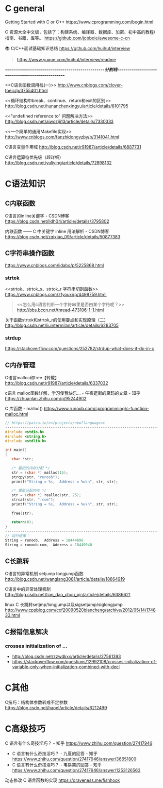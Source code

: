 
# C general 

Getting Started with C or C++ https://www.cprogramming.com/begin.html

C 资源大全中文版，包括了：构建系统、编译器、数据库、加密、初中高的教程/指南、书籍、库等。 https://github.com/jobbole/awesome-c-cn

📚 C/C++面试基础知识总结 https://github.com/huihut/interview
> https://www.yuque.com/huihut/interview/readme

***--------------------------------------------------分割线--------------------------------------------------***

<<C语言函数调用栈(一)>>
http://www.cnblogs.com/clover-toeic/p/3755401.html

<<循环结构中break、continue、return和exit的区别>>
http://blog.csdn.net/hunanchenxingyu/article/details/8101795

<<"undefined reference to" 问题解决方法>>
http://blog.csdn.net/aiwoziji13/article/details/7330333

<<一个简单的通用Makefile实现>>
http://www.cnblogs.com/fanzhidongyzby/p/3141041.html

C语言变量作用域
http://blog.csdn.net/r91987/article/details/6887731

C语言运算符优先级（超详细）
http://blog.csdn.net/yuliying/article/details/72898132

# C语法知识

## C内联函数
C语言的inline关键字 - CSDN博客
https://blog.csdn.net/lidh04/article/details/3795802

内联函数 —— C 中关键字 inline 用法解析 - CSDN博客
https://blog.csdn.net/zqixiao_09/article/details/50877383

## C字符串操作函数
https://www.cnblogs.com/lidabo/p/5225868.html

### strtok

<<strtok、strtok_s、strtok_r 字符串切割函数>>
https://www.cnblogs.com/zfyouxi/p/4498759.html
> <<怎么用c语言判断一个字符串里是否由某个字符呢？>> http://bbs.bccn.net/thread-473106-1-1.html

关于函数strtok和strtok_r的使用要点和实现原理（二）
http://blog.csdn.net/liuintermilan/article/details/6283705

### strdup

https://stackoverflow.com/questions/252782/strdup-what-does-it-do-in-c


## C内存管理

C语言malloc和free【转载】
http://blog.csdn.net/r91987/article/details/6337032

c语言 malloc函数详解，学习使我快乐... - 午夜逛街的黛玛的文章 - 知乎 https://zhuanlan.zhihu.com/p/95244902

C 库函数 - malloc() https://www.runoob.com/cprogramming/c-function-malloc.html
```c
// https://paiza.io/en/projects/new?language=c
----------------------------------------------------------------------------------------------------
#include <stdio.h>
#include <string.h>
#include <stdlib.h>
 
int main()
{
   char *str;
 
   /* 最初的内存分配 */
   str = (char *) malloc(15);
   strcpy(str, "runoob");
   printf("String = %s,  Address = %u\n", str, str);
 
   /* 重新分配内存 */
   str = (char *) realloc(str, 25);
   strcat(str, ".com");
   printf("String = %s,  Address = %u\n", str, str);
 
   free(str);
 
   return(0);
}
----------------------------------------------------------------------------------------------------
// 运行结果：
String = runoob,  Address = 18444896
String = runoob.com,  Address = 18449040
```

## C长跳转

C语言的异常机制 setjump longjump函数
http://blog.csdn.net/wanglang3081/article/details/18664919

C语言中的异常处理机制
http://blog.csdn.net/tian_dao_chou_qin/article/details/6386621

linux C 长跳转setjmp/longjump以及sigsetjump/siglongjump
http://www.cppblog.com/cxf20090520biancheng/archive/2012/05/14/174833.html


## C报错信息解决

### crosses initialization of ...

- http://blog.csdn.net/zzwdkxx/article/details/27561393
- https://stackoverflow.com/questions/12992108/crosses-initialization-of-variable-only-when-initialization-combined-with-decl

# C其他

C技巧：结构体参数转成不定参数 https://blog.csdn.net/haoel/article/details/6212499

# C高级技巧

C 语言有什么奇技淫巧？ - 知乎 https://www.zhihu.com/question/27417946
- C 语言有什么奇技淫巧？ - 九夏的回答 - 知乎 https://www.zhihu.com/question/27417946/answer/36651800
- C 语言有什么奇技淫巧？ - 韦易笑的回答 - 知乎 https://www.zhihu.com/question/27417946/answer/1253126563

动态修改 C 语言函数的实现 https://draveness.me/fishhook
